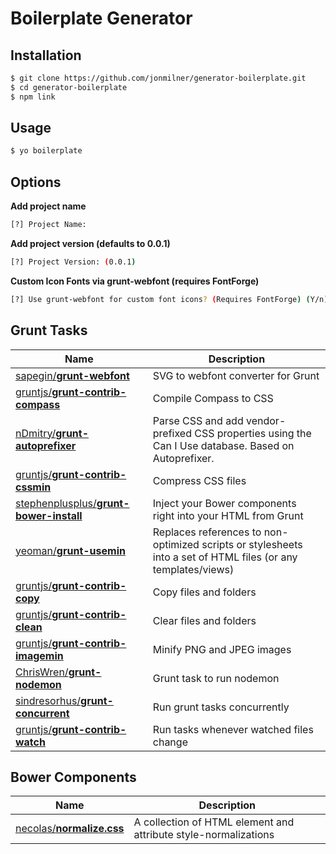 Boilerplate Generator
=========


Installation
----

```sh
$ git clone https://github.com/jonmilner/generator-boilerplate.git
$ cd generator-boilerplate
$ npm link
```


Usage
----

```sh
$ yo boilerplate
```


Options
----

**Add project name**
```sh
[?] Project Name:
```

**Add project version (defaults to 0.0.1)**
```sh
[?] Project Version: (0.0.1)
```
**Custom Icon Fonts via grunt-webfont (requires FontForge)**
```sh
[?] Use grunt-webfont for custom font icons? (Requires FontForge) (Y/n)
```


Grunt Tasks
----

Name | Description
--- | ---
[sapegin/**grunt-webfont**](https://github.com/sapegin/grunt-webfont) | SVG to webfont converter for Grunt
[gruntjs/**grunt-contrib-compass**](https://github.com/gruntjs/grunt-contrib-compass) | Compile Compass to CSS
[nDmitry/**grunt-autoprefixer**](https://github.com/nDmitry/grunt-autoprefixer) | Parse CSS and add vendor-prefixed CSS properties using the Can I Use database. Based on Autoprefixer.
[gruntjs/**grunt-contrib-cssmin**](https://github.com/gruntjs/grunt-contrib-cssmin) | Compress CSS files
[stephenplusplus/**grunt-bower-install**](https://github.com/stephenplusplus/grunt-bower-install) | Inject your Bower components right into your HTML from Grunt
[yeoman/**grunt-usemin**](https://github.com/yeoman/grunt-usemin) | Replaces references to non-optimized scripts or stylesheets into a set of HTML files (or any templates/views)
[gruntjs/**grunt-contrib-copy**](https://github.com/gruntjs/grunt-contrib-copy) | Copy files and folders
[gruntjs/**grunt-contrib-clean**](https://github.com/gruntjs/grunt-contrib-clean) | Clear files and folders
[gruntjs/**grunt-contrib-imagemin**](https://github.com/gruntjs/grunt-contrib-imagemin) | Minify PNG and JPEG images
[ChrisWren/**grunt-nodemon**](https://github.com/ChrisWren/grunt-nodemon) | Grunt task to run nodemon
[sindresorhus/**grunt-concurrent**](https://github.com/sindresorhus/grunt-concurrent) | Run grunt tasks concurrently
[gruntjs/**grunt-contrib-watch**](https://github.com/gruntjs/grunt-contrib-watch) | Run tasks whenever watched files change


Bower Components
----

Name | Description
--- | ---
[necolas/**normalize.css**](https://github.com/necolas/normalize.css) | A collection of HTML element and attribute style-normalizations
